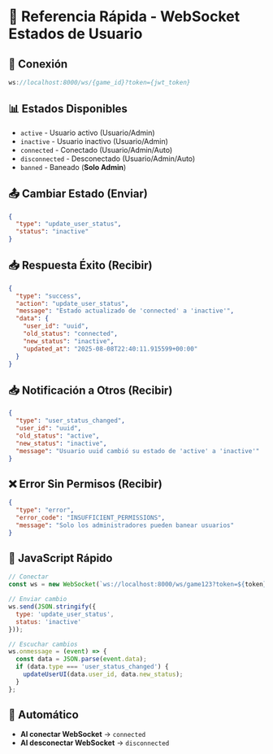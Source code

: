 # 🚀 Referencia Rápida - WebSocket Estados de Usuario

## 📡 Conexión
```javascript
ws://localhost:8000/ws/{game_id}?token={jwt_token}
```

## 📊 Estados Disponibles
- `active` - Usuario activo (Usuario/Admin)
- `inactive` - Usuario inactivo (Usuario/Admin) 
- `connected` - Conectado (Usuario/Admin/Auto)
- `disconnected` - Desconectado (Usuario/Admin/Auto)
- `banned` - Baneado (**Solo Admin**)

## 📤 Cambiar Estado (Enviar)
```json
{
  "type": "update_user_status",
  "status": "inactive"
}
```

## 📥 Respuesta Éxito (Recibir)
```json
{
  "type": "success",
  "action": "update_user_status",
  "message": "Estado actualizado de 'connected' a 'inactive'",
  "data": {
    "user_id": "uuid",
    "old_status": "connected",
    "new_status": "inactive",
    "updated_at": "2025-08-08T22:40:11.915599+00:00"
  }
}
```

## 📥 Notificación a Otros (Recibir)
```json
{
  "type": "user_status_changed",
  "user_id": "uuid",
  "old_status": "active",
  "new_status": "inactive",
  "message": "Usuario uuid cambió su estado de 'active' a 'inactive'"
}
```

## ❌ Error Sin Permisos (Recibir)
```json
{
  "type": "error",
  "error_code": "INSUFFICIENT_PERMISSIONS",
  "message": "Solo los administradores pueden banear usuarios"
}
```

## 🔧 JavaScript Rápido
```javascript
// Conectar
const ws = new WebSocket(`ws://localhost:8000/ws/game123?token=${token}`);

// Enviar cambio
ws.send(JSON.stringify({
  type: 'update_user_status',
  status: 'inactive'
}));

// Escuchar cambios
ws.onmessage = (event) => {
  const data = JSON.parse(event.data);
  if (data.type === 'user_status_changed') {
    updateUserUI(data.user_id, data.new_status);
  }
};
```

## 🤖 Automático
- **Al conectar WebSocket** → `connected`
- **Al desconectar WebSocket** → `disconnected`
